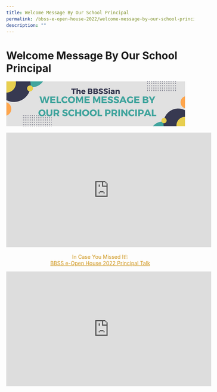 ```yaml
---
title: Welcome Message By Our School Principal
permalink: /bbss-e-open-house-2022/welcome-message-by-our-school-principal/
description: ""
---
```

# Welcome Message By Our School Principal

![](/images/Bbss%20e%20open%20house%202022/2_Welcome%20message%20from%20our%20principal.png)

<iframe width="550" height="307" src="https://www.youtube.com/embed/PGCNoyd_FEA" title="Principal's Welcome Message BBSS Open House 2022" frameborder="0" allow="accelerometer; autoplay; clipboard-write; encrypted-media; gyroscope; picture-in-picture" allowfullscreen></iframe>

<p style="text-align: center; color: #cf961c">In Case You Missed It!:<br><u>BBSS e-Open House 2022 Principal Talk</u></p>

<iframe width="550" height="307" src="https://www.youtube.com/embed/o77dXFDj158" title="BBSS Open House 2022 Principal's Talk" frameborder="0" allow="accelerometer; autoplay; clipboard-write; encrypted-media; gyroscope; picture-in-picture" allowfullscreen></iframe>